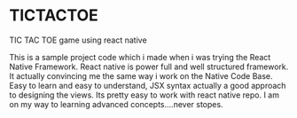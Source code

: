 # TICTACTOE
TIC TAC TOE game using react native

This is a sample project code which i made when i was trying the React Native Framework.
React native is power full and well structured framework. It actually convincing me the same way i work on the Native Code Base.
Easy to learn and easy to understand, JSX syntax actually a good approach to designing the views.
Its pretty easy to work with react native repo. I am on my way to learning advanced concepts....never stopes.

